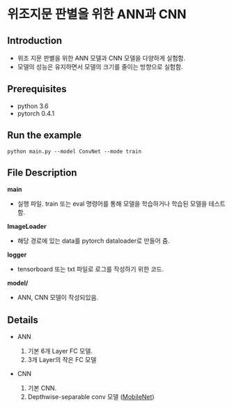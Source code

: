 # 위조지문 판별을 위한 ANN과 CNN

## Introduction
- 위조 지문 판별을 위한 ANN 모델과 CNN 모델을 다양하게 실험함.
- 모델의 성능은 유지하면서 모델의 크기를 줄이는 방향으로 실험함.

## Prerequisites
- python 3.6
- pytorch 0.4.1

## Run the example
`python main.py --model ConvNet --mode train`

## File Description
**main**
- 실행 파일. train 또는 eval 명령어를 통해 모델을 학습하거나 학습된 모델을 테스트 함.

**ImageLoader**
- 해당 경로에 있는 data를 pytorch dataloader로 만들어 줌.

**logger**
- tensorboard 또는 txt 파일로 로그를 작성하기 위한 코드.

**model/**
- ANN, CNN 모델이 작성되있음.

## Details
- ANN
    1. 기본 6개 Layer FC 모델.
    2. 3개 Layer의 작은 FC 모델

- CNN
    1. 기본 CNN.
    2. Depthwise-separable conv 모델 ([MobileNet](https://arxiv.org/abs/1704.04861))
